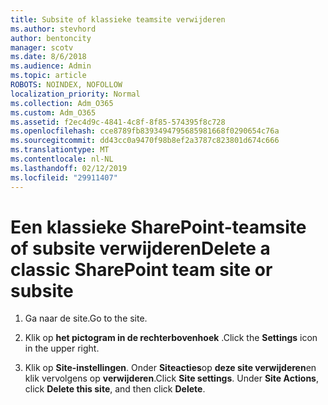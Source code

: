 ```yaml
---
title: Subsite of klassieke teamsite verwijderen
ms.author: stevhord
author: bentoncity
manager: scotv
ms.date: 8/6/2018
ms.audience: Admin
ms.topic: article
ROBOTS: NOINDEX, NOFOLLOW
localization_priority: Normal
ms.collection: Adm_O365
ms.custom: Adm_O365
ms.assetid: f2ec4d9c-4841-4c8f-8f85-574395f8c728
ms.openlocfilehash: cce8789fb8393494795685981668f0290654c76a
ms.sourcegitcommit: dd43cc0a9470f98b8ef2a3787c823801d674c666
ms.translationtype: MT
ms.contentlocale: nl-NL
ms.lasthandoff: 02/12/2019
ms.locfileid: "29911407"
---
```

# <a name="delete-a-classic-sharepoint-team-site-or-subsite"></a><span data-ttu-id="303fc-102">Een klassieke SharePoint-teamsite of subsite verwijderen</span><span class="sxs-lookup"><span data-stu-id="303fc-102">Delete a classic SharePoint team site or subsite</span></span>

1. <span data-ttu-id="303fc-103">Ga naar de site.</span><span class="sxs-lookup"><span data-stu-id="303fc-103">Go to the site.</span></span>
    
2. <span data-ttu-id="303fc-104">Klik op **het pictogram in de rechterbovenhoek** .</span><span class="sxs-lookup"><span data-stu-id="303fc-104">Click the **Settings** icon in the upper right.</span></span> 
    
3. <span data-ttu-id="303fc-p101">Klik op **Site-instellingen**. Onder **Siteacties**op **deze site verwijderen**en klik vervolgens op **verwijderen**.</span><span class="sxs-lookup"><span data-stu-id="303fc-p101">Click **Site settings**. Under **Site Actions**, click **Delete this site**, and then click **Delete**.</span></span>
    


